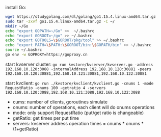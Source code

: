 install Go:
```bash
wget https://studygolang.com/dl/golang/go1.15.4.linux-amd64.tar.gz
sudo tar -zxvf go1.15.4.linux-amd64.tar.gz -C ~/
mkdir ~/Go
echo "export GOPATH=~/Go" >>  ~/.bashrc 
echo "export GOROOT=~/go" >> ~/.bashrc 
echo "export GOTOOLS=\$GOROOT/pkg/tool" >> ~/.bashrc
echo "export PATH=\$PATH:\$GOROOT/bin:\$GOPATH/bin" >> ~/.bashrc
source ~/.bashrc
go env -w GOPROXY=https://goproxy.cn
```


start kvserver cluster: 
`go run kvstore/kvserver/kvserver.go -address 192.168.10.120:3088 -internalAddress 192.168.10.120:30881 -peers 192.168.10.120:30881,192.168.10.121:30881,192.168.10.122:30881`

start kvclient: 
`go run ./kvstore/kvclient/kvclient.go -cnums 1 -mode RequestRatio -onums 100 -getratio 4 -servers 192.168.10.120:3088,192.168.10.121:3088,192.168.10.122:3088`
* cums: number of clients, goroutines simulate
* onums: number of operations, each client will do onums operations
* mode: only support RequestRatio (put/get ratio is changeable)
* getRatio: get times per put time
* servers: kvserver address
operation times = cnums * onums * (1+getRatio)